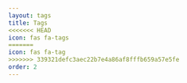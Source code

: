 ```yaml
---
layout: tags
title: Tags
<<<<<<< HEAD
icon: fas fa-tags
=======
icon: fas fa-tag
>>>>>>> 339321defc3aec22b7e4a86af8fffb659a57e5fe
order: 2
---
```

